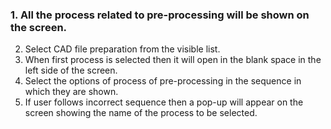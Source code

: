 ### 1. All the process related to pre-processing will be shown on the screen.
2. Select CAD file preparation from the visible list.
3. When first process is selected then it will open in the blank space in the left side of the screen.
4. Select the options of process of pre-processing in the sequence in which they are shown.
5. If user follows incorrect sequence then a pop-up will appear on the screen showing the name of the process to be selected.
